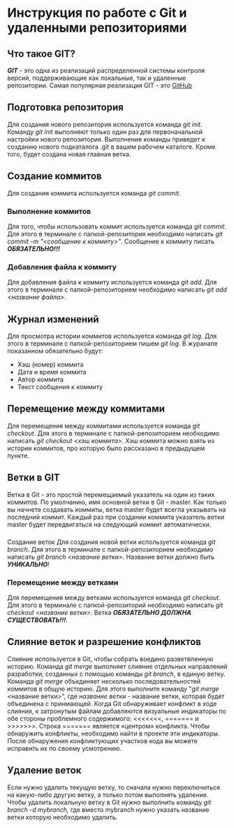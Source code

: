 # Инструкция по работе с Git и удаленными репозиториями

## Что такое GIT?
***GIT*** - это одна из реализаций распределенной системы контроля версий, поддерживающие как локальные, так и удаленные репозитории. Самая популярная реализация GIT - это [GitHub](https://github.com)
## Подготовка репозитория
Для создания нового репозитория используется команда *git init*. Команду *git init* выполняют только один раз для первоначальной настройки нового репозитория. Выполнение команды приведет к созданию нового подкаталога .git в вашем рабочем каталоге. Кроме того, будет создана новая главная ветка. 

## Создание коммитов
Для создания коммита используется команда *git commit*.

### Выполнение коммитов
Для того, чтобы использовать коммит используется команда *git commit*. Для этого в терминале с папкой-репозитория необходимо написать *git commit -m "<сообщение к коммиту>"*. Сообщение к коммиту писать ***ОБЯЗАТЕЛЬНО!!!***

### Добавления файла к коммиту
Для добавления файла к коммиту используется команда *git add*. Для этого в терминале с папкой-репозиторием необходимо написать *git add <название файла>*.

## Журнал изменений
Для просмотра истории коммитов используется команда *git log*. Для этого в терминале с папкой-репозиторием пишем *git log*. В журанале показанном обязательно будут:
* Хэш (номер) коммита
* Дата и время коммита
* Автор коммита
* Текст сообщения к коммиту

## Перемещение между коммитами
Для перемещения между коммитами используется команда *git checkout*. Для этого в терминале с папкой-репозиторием необходимо написать *git checkout <хэш коммита>*. Хэш коммита можно взять из истории коммитов, про которую было рассказано в предыдущем пункте.

## Ветки в  GIT
Ветка в Git - это простой перемещаемый указатель на один из таких коммитов. По умолчанию, имя основной ветки в Git - master. Как только вы начнете создавать коммиты, ветка master будет всегла указывать на последний коммит. Каждый раз при создании коммита указатель ветки  master будет передвигаться на следующий коммит автоматически.

###
Создание веток
Для создания новой ветки используется команда *git branch*. Для этого в терминале с папкой-репозиторием необходимо написать *git branch <название ветки>*. Название ветки должно быть  ***УНИКАЛЬНО***!

### Перемещение между ветками
Для перемещения между ветками используется команда *git checkout*. Для этого в терминале с папкой-репозиторий необходимо написать *git checkout <название ветки>*. Ветка ***ОБЯЗАТЕЛЬНО ДОЛЖНА СУЩЕСТВОВАТЬ!!!***.

## Слияние веток и разрешение конфликтов
Слияние используется в Git, чтобы собрать воедино разветвленную историю. Команда *git merge* выполняет слияние отдельных направлений разработки, созданных с помощью команды *git branch*, в единую ветку.
Команда *git merge* объкдиняет несколько последовательностей коммитов в общую историю. Для этого выполните команду "*git merge* <название ветки>", где *название ветки* - название ветки, которая будет объединена с принмающей.
Когда Git обнаруживает конфликт в ходе слияния, к затронутым файлам добавляются визуальные индикаторы по обе стороны проблемного содержимого: <<<<<<<, ======= и >>>>>>>. Строка ======= является «центром» конфликта. Чтобы обнаружить конфликты, необходимо найти в проекте эти индикаторы. После обнаружения конфликтующих участков кода вы можете исправить их по своему усмотрению. 

## Удаление веток
Если нужно удалить текущую ветку, то сначала нужно переключиться на какую-либо другую ветку, а только потом выполнять удаление. Чтобы удалить локальную ветку в Git нужно выполнить команду *git branch -d mybranch*, где вместо mybranch нужно указать название ветки которую необходимо удалить.

